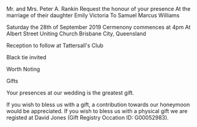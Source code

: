 Mr. and Mrs. Peter A. Rankin
Request the honour of your presence
At the marriage of their daughter
Emily Victoria
To
Samuel Marcus Williams

Saturday the 28th of September 2019
Cermenony commences at 4pm
At Albert Street Uniting Church
Brisbane City, Queensland

Reception to follow at Tattersall's Club

Black tie invited




Worth Noting

Gifts

Your presences at our wedding is the greatest gift.

If you wish to bless us with a gift, a contribution towards our honeymoon would be appreciated. If you wish to bless us with a physical gift we are registed at David Jones (Gift Registry Occation ID: G00052983).